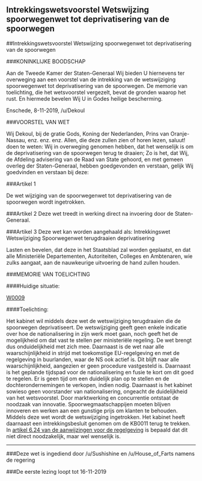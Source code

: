 ## Intrekkingswetsvoorstel Wetswijzing spoorwegenwet tot deprivatisering van de spoorwegen 
 
##Intrekkingswetsvoorstel Wetswijzing spoorwegenwet tot deprivatisering van de spoorwegen

###KONINKLIJKE BOODSCHAP

Aan de Tweede Kamer der Staten-Generaal Wij bieden U hiernevens ter overweging aan een voorstel van de intrekking van de wetswijziging spoorwegenwet tot deprivatisering van de spoorwegen. De memorie van toelichting, die het wetsvoorstel vergezelt, bevat de gronden waarop het rust. En hiermede bevelen Wij U in Godes heilige bescherming.

Enschede, 8-11-2019, /u/Dekoul

###VOORSTEL VAN WET

Wij Dekoul, bij de gratie Gods, Koning der Nederlanden, Prins van Oranje-Nassau, enz. enz. enz. Allen, die deze zullen zien of horen lezen, saluut! doen te weten: Wij in overweging genomen hebben, dat het wenselijk is om de deprivatisering van de spoorwegen terug te draaien; Zo is het, dat Wij, de Afdeling advisering van de Raad van State gehoord, en met gemeen overleg der Staten-Generaal, hebben goedgevonden en verstaan, gelijk Wij goedvinden en verstaan bij deze:

###Artikel 1

De wet wijziging van de spoorwegenwet tot deprivatisering van de spoorwegen wordt ingetrokken.

###Artikel 2 Deze wet treedt in werking direct na invoering door de Staten-Generaal.

###Artikel 3 Deze wet kan worden aangehaald als: Intrekkingswet Wetswijziging Spoorwegenwet terugdraaien deprivatisering

Lasten en bevelen, dat deze in het Staatsblad zal worden geplaatst, en dat alle Ministeriële Departementen, Autoriteiten, Colleges en Ambtenaren, wie zulks aangaat, aan de nauwkeurige uitvoering de hand zullen houden.

###MEMORIE VAN TOELICHTING

####Huidige situatie:

[W0009](https://www.reddit.com/r/RMTK/comments/agz1n5/w0009_wetswijziging_spoorwegenwet_tot/)

####Toelichting:

Het kabinet wil middels deze wet de wetswijziging terugdraaien die de spoorwegen deprivatiseert. De wetswijziging geeft geen enkele indicatie over hoe de nationalisering in zijn werk moet gaan, noch geeft het de mogelijkheid om dat vast te stellen per ministeriële regeling. De wet brengt dus onduidelijkheid met zich mee. Daarnaast is de wet naar alle waarschijnlijkheid in strijd met toekomstige EU-regelgeving en met de regelgeving in buurlanden, waar de NS ook actief is. Dit blijft naar alle waarschijnlijkheid, aangezien er geen procedure vastgesteld is. Daarnaast is het geplande tijdspad voor de nationalisering en fusie te kort om dit goed te regelen. Er is geen tijd om een duidelijk plan op te stellen en de dochterondernemingen te verkopen, indien nodig. Daarnaast is het kabinet sowieso geen voorstander van nationalisering, ongeacht de duidelijkheid van het wetsvoorstel. Door marktwerking en concurrentie ontstaat de noodzaak van innovatie. Spoorwegmaatschappijen moeten blijven innoveren en werken aan een gunstige prijs om klanten te behouden. Middels deze wet wordt de wetswijziging ingetrokken. Het kabinet heeft daarnaast een intrekkingsbesluit genomen om de KB0011 terug te trekken. In [artikel 6.24 van de aanwijzingen voor de regelgeving](https://wetten.overheid.nl/BWBR0005730/2018-01-01#Hoofdstuk6_Paragraaf6.3_Artikel6.24) is bepaald dat dit niet direct noodzakelijk, maar wel wenselijk is.

---

###Deze wet is ingediend door /u/Sushishine en /u/House_of_Farts namens de regering

###De eerste lezing loopt tot 16-11-2019